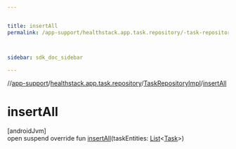 ```yaml
---


title: insertAll
permalink: /app-support/healthstack.app.task.repository/-task-repository-impl/insert-all.html



sidebar: sdk_doc_sidebar

---
```



//[app-support](/app-support.html)/[healthstack.app.task.repository](../index.html)/[TaskRepositoryImpl](index.html)/[insertAll](insert-all.html)



# insertAll



[androidJvm]\
open suspend override fun [insertAll](insert-all.html)(taskEntities: [List](https://kotlinlang.org/api/latest/jvm/stdlib/kotlin.collections/-list/index.html)&lt;[Task](../../healthstack.app.task.entity/-task/index.html)&gt;)






